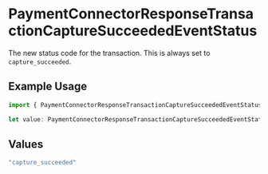 # PaymentConnectorResponseTransactionCaptureSucceededEventStatus

The new status code for the transaction. This is always
set to `capture_succeeded`.

## Example Usage

```typescript
import { PaymentConnectorResponseTransactionCaptureSucceededEventStatus } from "@gr4vy/sdk/models/components";

let value: PaymentConnectorResponseTransactionCaptureSucceededEventStatus = "capture_succeeded";
```

## Values

```typescript
"capture_succeeded"
```